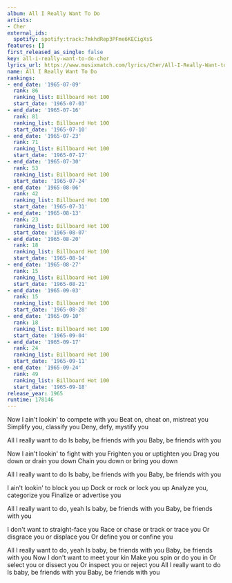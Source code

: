 ```yaml
---
album: All I Really Want To Do
artists:
- Cher
external_ids:
  spotify: spotify:track:7mkhdRep3PFme6KECigXsS
features: []
first_released_as_single: false
key: all-i-really-want-to-do-cher
lyrics_url: https://www.musixmatch.com/lyrics/Cher/All-I-Really-Want-to-Do
name: All I Really Want To Do
rankings:
- end_date: '1965-07-09'
  rank: 86
  ranking_list: Billboard Hot 100
  start_date: '1965-07-03'
- end_date: '1965-07-16'
  rank: 81
  ranking_list: Billboard Hot 100
  start_date: '1965-07-10'
- end_date: '1965-07-23'
  rank: 71
  ranking_list: Billboard Hot 100
  start_date: '1965-07-17'
- end_date: '1965-07-30'
  rank: 53
  ranking_list: Billboard Hot 100
  start_date: '1965-07-24'
- end_date: '1965-08-06'
  rank: 42
  ranking_list: Billboard Hot 100
  start_date: '1965-07-31'
- end_date: '1965-08-13'
  rank: 23
  ranking_list: Billboard Hot 100
  start_date: '1965-08-07'
- end_date: '1965-08-20'
  rank: 18
  ranking_list: Billboard Hot 100
  start_date: '1965-08-14'
- end_date: '1965-08-27'
  rank: 15
  ranking_list: Billboard Hot 100
  start_date: '1965-08-21'
- end_date: '1965-09-03'
  rank: 15
  ranking_list: Billboard Hot 100
  start_date: '1965-08-28'
- end_date: '1965-09-10'
  rank: 18
  ranking_list: Billboard Hot 100
  start_date: '1965-09-04'
- end_date: '1965-09-17'
  rank: 24
  ranking_list: Billboard Hot 100
  start_date: '1965-09-11'
- end_date: '1965-09-24'
  rank: 49
  ranking_list: Billboard Hot 100
  start_date: '1965-09-18'
release_year: 1965
runtime: 178146
---
```

Now I ain't lookin' to compete with you
Beat on, cheat on, mistreat you
Simplify you, classify you
Deny, defy, mystify you

All I really want to do
Is baby, be friends with you
Baby, be friends with you

Now I ain't lookin' to fight with you
Frighten you or uptighten you
Drag you down or drain you down
Chain you down or bring you down

All I really want to do
Is baby, be friends with you
Baby, be friends with you

I ain't lookin' to block you up
Dock or rock or lock you up
Analyze you, categorize you
Finalize or advertise you

All I really want to do, yeah
Is baby, be friends with you
Baby, be friends with you

I don't want to straight-face you
Race or chase or track or trace you
Or disgrace you or displace you
Or define you or confine you

All I really want to do, yeah
Is baby, be friends with you
Baby, be friends with you
Now I don't want to meet your kin
Make you spin or do you in
Or select you or dissect you
Or inspect you or reject you
All I really want to do
Is baby, be friends with you
Baby, be friends with you
